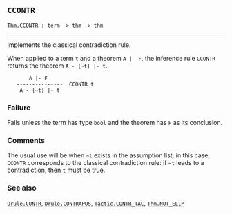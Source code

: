 ## `CCONTR`

``` hol4
Thm.CCONTR : term -> thm -> thm
```

------------------------------------------------------------------------

Implements the classical contradiction rule.

When applied to a term `t` and a theorem `A |- F`, the inference rule
`CCONTR` returns the theorem `A - {~t} |- t`.

``` hol4
       A |- F
   ---------------  CCONTR t
    A - {~t} |- t
```

### Failure

Fails unless the term has type `bool` and the theorem has `F` as its
conclusion.

### Comments

The usual use will be when `~t` exists in the assumption list; in this
case, `CCONTR` corresponds to the classical contradiction rule: if `~t`
leads to a contradiction, then `t` must be true.

### See also

[`Drule.CONTR`](#Drule.CONTR), [`Drule.CONTRAPOS`](#Drule.CONTRAPOS),
[`Tactic.CONTR_TAC`](#Tactic.CONTR_TAC), [`Thm.NOT_ELIM`](#Thm.NOT_ELIM)
